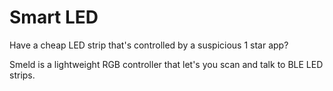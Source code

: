 # Smart LED

Have a cheap LED strip that's controlled by a suspicious 1 star app?

Smeld is a lightweight RGB controller that let's you scan and talk to BLE LED strips.

